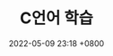 ---
layout: post
title: C언어 학습
date: 2022-05-09 23:18 +0800
last_modified_at: 2022-05-09 01:08:25 +0800
tags: [C,learning]
toc:  true
---